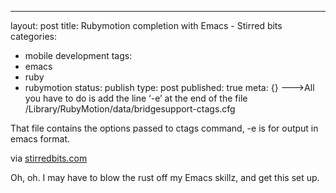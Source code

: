 ---
layout: post
title: Rubymotion completion with Emacs - Stirred bits
categories:
- mobile development
tags:
- emacs
- ruby
- rubymotion
status: publish
type: post
published: true
meta: {}
--->All you have to do is add the line ‘-e’ at the end of the file /Library/RubyMotion/data/bridgesupport-ctags.cfg


That file contains the options passed to ctags command, -e is for output in emacs format.



via 
[stirredbits.com](http://stirredbits.com/blog/2012/05/06/rubymotion-completion-with-emacs/)
    
Oh, oh.  I may have to blow the rust off my Emacs skillz, and get this set up.

